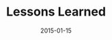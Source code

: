 ---
title: Lessons Learned
description: Lessons I've learned while managing a small open source project ([todoist-habitrpg](http://google.com))
date: "2015-01-15"
location: Node.js Denver/Boulder/Ft. Collins
event_url: http://www.meetup.com/Node-js-Denver-Boulder/events/219579853/
---